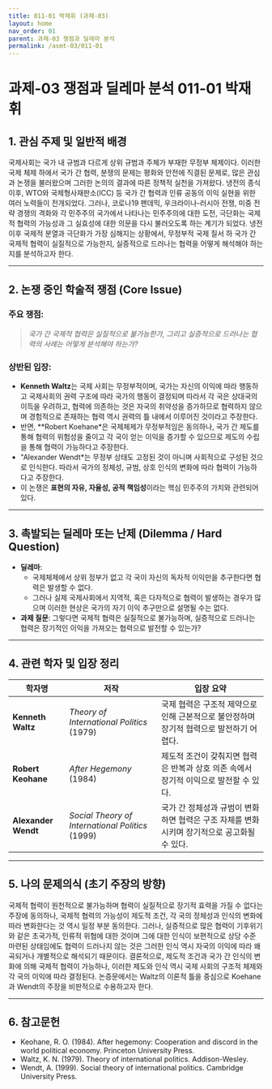 ```yaml
---
title: 011-01 박재휘 (과제-03)
layout: home
nav_order: 01
parent: 과제-03 쟁점과 딜레마 분석
permalink: /asmt-03/011-01
---
```


# 과제-03 쟁점과 딜레마 분석 011-01 박재휘 

## 1. 관심 주제 및 일반적 배경

국제사회는 국가 내 규범과 다르게 상위 규범과 주체가 부재한 무정부 체제이다. 이러한 국제 체제 하에서 국가 간 협력, 분쟁의 문제는 평화와 안전에 직결된 문제로, 많은 관심과 논쟁을 불러왔으며 그러한 논의의 결과에 따른 정책적 실천을 가져왔다. 냉전의 종식 이후, WTO와 국제형사재판소(ICC) 등 국가 간 협력과 인류 공동의 이익 실현을 위한 여러 노력들이 전개되었다. 그러나, 코로나19 팬데믹, 우크라이나-러시아 전쟁, 미중 전략 경쟁의 격화와 각 민주주의 국가에서 나타나는 민주주의에 대한 도전, 극단화는 국제적 협력의 가능성과 그 실효성에 대한 의문을 다시 불러오도록 하는 계기가 되었다. 냉전 이후 국제적 분열과 극단화가 가장 심해지는 상황에서, 무정부적 국제 질서 하 국가 간 국제적 협력이 실질적으로 가능한지, 실증적으로 드러나는 협력을 어떻게 해석해야 하는지를 분석하고자 한다.

---

## 2. 논쟁 중인 학술적 쟁점 (Core Issue)

### 주요 쟁점:  

> *국가 간 국제적 협력은 실질적으로 불가능한가, 그리고 실증적으로 드러나는 협력의 사례는 어떻게 분석해야 하는가?*

### 상반된 입장:
- **Kenneth Waltz**는 국제 사회는 무정부적이며, 국가는 자신의 이익에 따라 행동하고 국제사회의 권력 구조에 따라 국가의 행동이 결정되며 따라서 각 국은 상대국의 이득을 우려하고, 협력에 의존하는 것은 자국의 취약성을 증가하므로 협력하지 않으며 경험적으로 존재하는 협력 역시 권력의 틀 내에서 이루어진 것이라고 주장한다.
- 반면, **Robert Koehane*은 국제체제가 무정부적임은 동의하나, 국가 간 제도를 통해 협력의 위험성을 줄이고 각 국이 얻는 이익을 증가할 수 있으므로 제도의 수립을 통해 협력이 가능하다고 주장한다.
- "Alexander Wendt*는 무정부 상태도 고정된 것이 아니며 사회적으로 구성된 것으로 인식한다. 따라서 국가의 정체성, 규범, 상호 인식의 변화에 따라 협력이 가능하다고 주장한다.
- 이 논쟁은 **표현의 자유, 자율성, 공적 책임성**이라는 핵심 민주주의 가치와 관련되어 있다.

---

## 3. 촉발되는 딜레마 또는 난제 (Dilemma / Hard Question)

- **딜레마**: 
  - 국제체제에서 상위 정부가 없고 각 국이 자신의 독자적 이익만을 추구한다면 협력은 발생할 수 없다. 
  - 그러나 실제 국제사회에서 지역적, 혹은 다자적으로 협력이 발생하는 경우가 많으며 이러한 현상은 국가의 자기 이익 추구만으로 설명될 수는 없다.
- **과제 질문**: 그렇다면 국제적 협력은 실질적으로 불가능하며, 실증적으로 드러나는 협력은 장기적인 이익을 가져오는 협력으로 발전할 수 있는가?

---

## 4. 관련 학자 및 입장 정리

| 학자명           | 저작                                        | 입장 요약                                                                 |
|------------------|---------------------------------------------|---------------------------------------------------------------------------|
| **Kenneth Waltz** | *Theory of International Politics* (1979)   | 국제 협력은 구조적 제약으로 인해 근본적으로 불안정하며 장기적 협력으로 발전하기 어렵다. |
| **Robert Keohane** | *After Hegemony* (1984)                     | 제도적 조건이 갖춰지면 협력은 반복과 상호 의존 속에서 장기적 이익으로 발전할 수 있다. |
| **Alexander Wendt** | *Social Theory of International Politics* (1999) | 국가 간 정체성과 규범이 변화하면 협력은 구조 자체를 변화시키며 장기적으로 공고화될 수 있다. |

---

## 5. 나의 문제의식 (초기 주장의 방향)

국제적 협력이 원천적으로 불가능하며 협력이 실질적으로 장기적 효력을 가질 수 없다는 주장에 동의하나, 국제적 협력의 가능성이 제도적 조건, 각 국의 정체성과 인식의 변화에 따라 변화한다는 것 역시 일정 부분 동의한다. 그러나, 실증적으로 많은 협력이 기후위기와 같은 초국가적, 인류적 위협에 대한 것이며 그에 대한 인식이 보편적으로 상당 수준 마련된 상태임에도 협력이 드러나지 않는 것은 그러한 인식 역시 자국의 이익에 따라 왜곡되거나 개별적으로 해석되기 때문이다. 결론적으로, 제도적 조건과 국가 간 인식의 변화에 의해 국제적 협력이 가능하나, 이러한 제도와 인식 역시 국제 사회의 구조적 체제와 각 국의 이익에 따라 결정된다. 논증문에서는 Waltz의 이론적 틀을 중심으로 Koehane과 Wendt의 주장을 비판적으로 수용하고자 한다. 

---

## 6. 참고문헌

- Keohane, R. O. (1984). After hegemony: Cooperation and discord in the world political economy. Princeton University Press.
- Waltz, K. N. (1979). Theory of international politics. Addison-Wesley.
- Wendt, A. (1999). Social theory of international politics. Cambridge University Press.